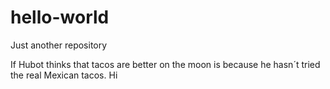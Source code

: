 # hello-world
Just another repository

If Hubot thinks that tacos are better on the moon is because he hasn´t tried the real Mexican tacos.
Hi